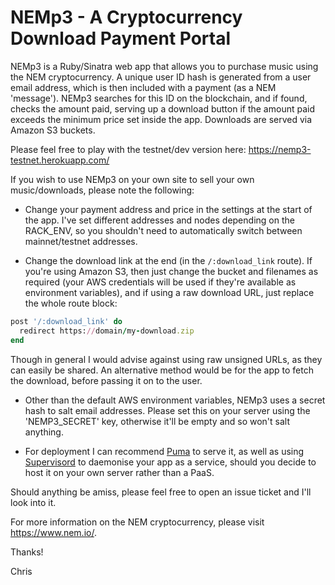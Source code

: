 # NEMp3 - A Cryptocurrency Download Payment Portal #

NEMp3 is a Ruby/Sinatra web app that allows you to purchase music using the NEM cryptocurrency. A unique user ID hash is generated from a user email address, which is then included with a payment (as a NEM 'message'). NEMp3 searches for this ID on the blockchain, and if found, checks the amount paid, serving up a download button if the amount paid exceeds the minimum price set inside the app. Downloads are served via Amazon S3 buckets.

Please feel free to play with the testnet/dev version here: https://nemp3-testnet.herokuapp.com/

If you wish to use NEMp3 on your own site to sell your own music/downloads, please note the following:

- Change your payment address and price in the settings at the start of the app. I've set different addresses and nodes depending on the RACK_ENV, so you shouldn't need to automatically switch between mainnet/testnet addresses.

- Change the download link at the end (in the `/:download_link` route). If you're using Amazon S3, then just change the bucket and filenames as required (your AWS credentials will be used if they're available as environment variables), and if using a raw download URL, just replace the whole route block:

```ruby
post '/:download_link' do
  redirect https://domain/my-download.zip
end
```

Though in general I would advise against using raw unsigned URLs, as they can easily be shared. An alternative method would be for the app to fetch the download, before passing it on to the user.

- Other than the default AWS environment variables, NEMp3 uses a secret hash to salt email addresses. Please set this on your server using the 'NEMP3_SECRET' key, otherwise it'll be empty and so won't salt anything.

- For deployment I can recommend [Puma](http://puma.io/) to serve it, as well as using [Supervisord](http://supervisord.org/index.html) to daemonise your app as a service, should you decide to host it on your own server rather than a PaaS.

Should anything be amiss, please feel free to open an issue ticket and I'll look into it.

For more information on the NEM cryptocurrency, please visit https://www.nem.io/.

Thanks!

Chris
